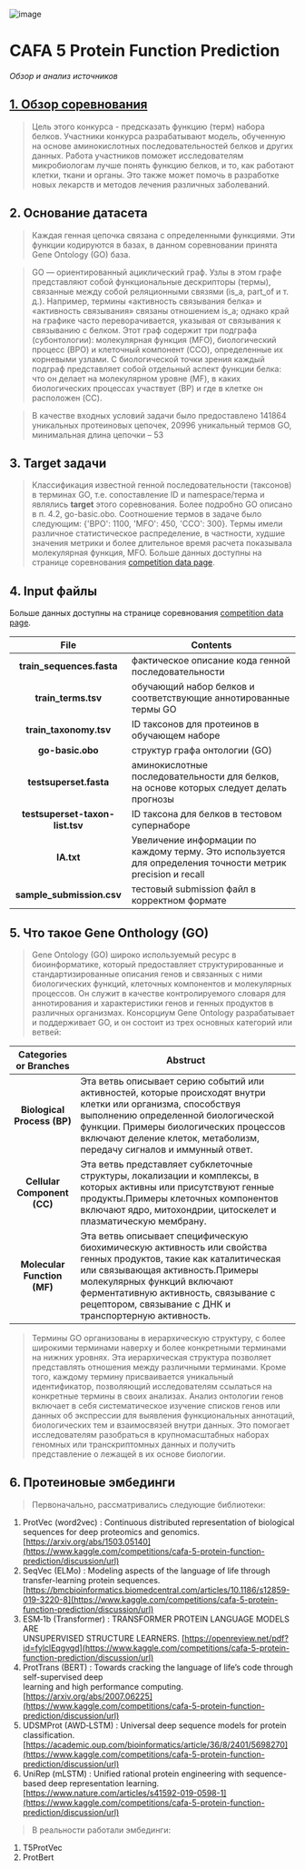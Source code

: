 ![image](https://github.com/EduardR7/Kaggle/assets/126398449/99993ec8-f26c-4426-acd4-76081b040f72)
# CAFA 5 Protein Function Prediction 
*Обзор и анализ источников*

## [1. Обзор соревнования](https://www.kaggle.com/competitions/cafa-5-protein-function-prediction/overview)
>  Цель этого конкурса - предсказать функцию (терм) набора белков. Участники конкурса разрабатывают модель, обученную на основе аминокислотных последовательностей белков и других данных. Работа участников поможет исследователям микробиологам лучше понять функцию белков, и то, как работают клетки, ткани и органы. Это также может помочь в разработке новых лекарств и методов лечения различных заболеваний.

## 2. Основание датасета

>  Каждая генная цепочка связана с определенными функциями. Эти функции кодируются в базах, в данном соревновании принята Gene Ontology (GO) база.

>  GO — ориентированный ациклический граф. Узлы в этом графе представляют собой функциональные дескрипторы (термы), связанные между собой реляционными связями (is_a, part_of и т. д.). Например, термины «активность связывания белка» и «активность связывания» связаны отношением is_a; однако край на графике часто переворачивается, указывая от связывания к связыванию с белком. Этот граф содержит три подграфа (субонтологии): молекулярная функция (MFO), биологический процесс (BPO) и клеточный компонент (CCO), определенные их корневыми узлами. С биологической точки зрения каждый подграф представляет собой отдельный аспект функции белка: что он делает на молекулярном уровне (MF), в каких биологических процессах участвует (BP) и где в клетке он расположен (CC).

>  В качестве входных условий задачи было предоставлено 141864 уникальных протеиновых цепочек, 20996 уникальный термов GO, минимальная длина цепочки – 53 


##  3. Target задачи

>  Классификация известной генной последовательности (таксонов) в терминах GO, т.е. сопоставление ID и namespace/терма и являлись **target**  этого соревнования. Более подробно GO описано в п. 4.2, go-basic.obo.
>  Соотношение термов в задаче было следующим: {'BPO': 1100, 'MFO': 450, 'CCO': 300}.
>  Термы имели различное статистическое распределение, в частности, худшие значения метрики и более длительное время расчета показывала молекулярная функция, MFO.
>  Больше данных доступны на странице соревнования [competition data page](https://www.kaggle.com/competitions/cafa-5-protein-function-prediction/data).

##  4. Input файлы

Больше данных доступны на странице соревнования [competition data page](https://www.kaggle.com/competitions/cafa-5-protein-function-prediction/data).

| File | Contents |
|:---:|---|
|**train_sequences.fasta**|фактическое описание кода генной последовательности |
|**train_terms.tsv**|обучающий набор белков и соответствующие аннотированные термы GO|
|**train_taxonomy.tsv**|ID таксонов для протеинов в обучающем наборе|
|**go-basic.obo**|структур графа онтологии (GO)|
|**testsuperset.fasta**|аминокислотные последовательности для белков, на основе которых следует делать прогнозы|
|**testsuperset-taxon-list.tsv**|ID таксона для белков в тестовом супернаборе|
|**IA.txt** |Увеличение информации по каждому терму. Это используется для определения точности метрик precision и recall|
|**sample_submission.csv**|тестовый submission файл в корректном формате|

##  5. Что такое Gene Onthology (GO)

>  Gene Ontology (GO) широко используемый ресурс в биоинформатике, который предоставляет структурированные и стандартизированные описания генов и связанных с ними биологических функций, клеточных компонентов и молекулярных процессов. Он служит в качестве контролируемого словаря для аннотирования и характеристики генов и генных продуктов в различных организмах.
>  Консорциум Gene Ontology разрабатывает и поддерживает GO, и он состоит из трех основных категорий или ветвей:

| Categories or Branches | Abstruct |
|:---:|---|
|**Biological Process (BP)**|Эта ветвь описывает серию событий или активностей, которые происходят внутри клетки или организма, способствуя выполнению определенной биологической функции. Примеры биологических процессов включают деление клеток, метаболизм, передачу сигналов и иммунный ответ.|
|**Cellular Component (CC)**|Эта ветвь представляет субклеточные структуры, локализации и комплексы, в которых активны или присутствуют генные продукты.Примеры клеточных компонентов включают ядро, митохондрии, цитоскелет и плазматическую мембрану.|
|**Molecular Function (MF)**|Эта ветвь описывает специфическую биохимическую активность или свойства генных продуктов, такие как каталитическая или связывающая активность.Примеры молекулярных функций включают ферментативную активность, связывание с рецептором, связывание с ДНК и транспортерную активность.|

>  Термины GO организованы в иерархическую структуру, с более широкими терминами наверху и более конкретными терминами на нижних уровнях. Эта иерархическая структура позволяет представлять отношения между различными терминами. Кроме того, каждому термину присваивается уникальный идентификатор, позволяющий исследователям ссылаться на конкретные термины в своих анализах.
>  Анализ онтологии генов включает в себя систематическое изучение списков генов или данных об экспрессии для выявления функциональных аннотаций, биологических тем и взаимосвязей внутри данных. Это помогает исследователям разобраться в крупномасштабных наборах геномных или транскриптомных данных и получить представление о лежащей в их основе биологии.

## 6. Протеиновые эмбединги

>  Первоначально, рассматривались следующие библиотеки:
1.  ProtVec (word2vec) : Continuous distributed representation of biological sequences for deep proteomics and genomics. [https://arxiv.org/abs/1503.05140](https://www.kaggle.com/competitions/cafa-5-protein-function-prediction/discussion/url)
2.  SeqVec (ELMo) : Modeling aspects of the language of life through transfer-learning protein sequences. [https://bmcbioinformatics.biomedcentral.com/articles/10.1186/s12859-019-3220-8](https://www.kaggle.com/competitions/cafa-5-protein-function-prediction/discussion/url)
3.  ESM‐1b (Transformer) : TRANSFORMER PROTEIN LANGUAGE MODELS ARE  
    UNSUPERVISED STRUCTURE LEARNERS. [https://openreview.net/pdf?id=fylclEqgvgd](https://www.kaggle.com/competitions/cafa-5-protein-function-prediction/discussion/url)
4.  ProtTrans (BERT) : Towards cracking the language of life’s code through self-supervised deep  
    learning and high performance computing. [https://arxiv.org/abs/2007.06225](https://www.kaggle.com/competitions/cafa-5-protein-function-prediction/discussion/url)
5.  UDSMProt (AWD‐LSTM) : Universal deep sequence models for protein classification. [https://academic.oup.com/bioinformatics/article/36/8/2401/5698270](https://www.kaggle.com/competitions/cafa-5-protein-function-prediction/discussion/url)
6.  UniRep (mLSTM) : Unified rational protein engineering with sequence-based deep representation learning. [https://www.nature.com/articles/s41592-019-0598-1](https://www.kaggle.com/competitions/cafa-5-protein-function-prediction/discussion/url)

>  В реальности работали эмбединги:
1.  T5ProtVec
2.  ProtBert
